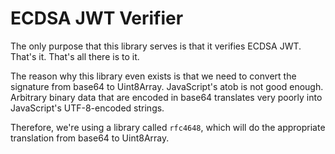 # ECDSA JWT Verifier

The only purpose that this library serves is that it verifies ECDSA JWT. That's it. That's all there is to it.

The reason why this library even exists is that we need to convert the signature from base64 to Uint8Array. JavaScript's atob is not good enough. Arbitrary binary data that are encoded in base64 translates very poorly into JavaScript's UTF-8-encoded strings.

Therefore, we're using a library called `rfc4648`, which will do the appropriate translation from base64 to Uint8Array.
